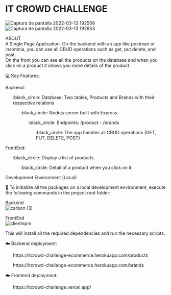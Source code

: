 <h1> IT CROWD CHALLENGE </h1>


![Captura de pantalla 2022-03-13 192508](https://user-images.githubusercontent.com/93100057/158081836-d267573b-2438-4eaa-9d68-f3ece0effece.png)
![Captura de pantalla 2022-03-13 192853](https://user-images.githubusercontent.com/93100057/158081889-99a02319-711a-4e4b-8055-c340d9d1237b.png)

ABOUT <br>
A Single Page Application. On the backend with an app like postman or insomnia, you can use all CRUD operations such as get, put delete, and post. <br>
On the front you can see all the products on the database and when you click on a product it shows you more details of the product.

:computer: Key Features:

Backend:
<ul> :black_circle: Database: Two tables, Products and Brands with their respective relations</ul>
<ul> <ul> :black_circle: Nodejs server built with Express.</ul></ul>
<ul> <ul> <ul>  :black_circle: Endpoints: /product - /brands</ul></ul></ul>
<ul> <ul> <ul> <ul> :black_circle: The app handles all CRUD operations (GET, PUT, DELETE, POST)</ul></ul></ul></ul>

FrontEnd:
<ul> :black_circle: Display a list of products.</ul>
<ul> <ul> :black_circle: Detail of a product when you click on it.</ul> </ul>

Development Environment (Local)

:red_circle: To initialize all the packages on a local development environment, execute the following commands in the project root folder:

Backend <br>
![carbon (3)](https://user-images.githubusercontent.com/93100057/158083184-3cc240d5-8c0e-4809-a21f-086f4ee6d2c2.png)


FrontEnd <br>
![clientnpm](https://user-images.githubusercontent.com/93100057/158083101-74fbe2c3-fa2e-4958-a7aa-94661bd9e285.png)

This will install all the required dependencies and run the necessary scripts.

:cloud: Backend deployment:
 <ul> https://itcrowd-challenge-ecommerce.herokuapp.com/products </ul>
<ul> https://itcrowd-challenge-ecommerce.herokuapp.com/brands </ul>

:cloud: Frontend deployment:
<ul> https://itcrowd-challenge.vercel.app/ </ul>

